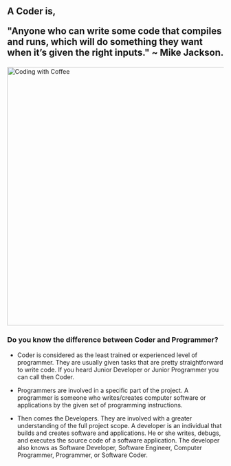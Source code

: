 

<h2>A Coder is,

"Anyone who can write some code that compiles and runs, which will do something they want when it’s given the right inputs."
~ Mike Jackson. </h2>

<img align = center alt = "Coding with Coffee"  width = 600 src = "https://images.lemonly.com/wp-content/uploads/2018/08/07150313/Homebase_Thumb_v01.gif">

<h3>Do you know the difference between Coder and Programmer?</h3>

- Coder is considered as the least trained or experienced level of programmer. They are usually given tasks that are pretty straightforward to write code. If you heard Junior Developer or Junior Programmer you can call then Coder.

- Programmers are involved in a specific part of the project. A programmer is someone who writes/creates computer software or applications by the given set of programming instructions.

- Then comes the Developers. They are involved with a greater understanding of the full project scope. A developer is an individual that builds and creates software and applications. He or she writes, debugs, and executes the source code of a software application. The developer also knows as Software Developer, Software Engineer, Computer Programmer, Programmer, or Software Coder.
